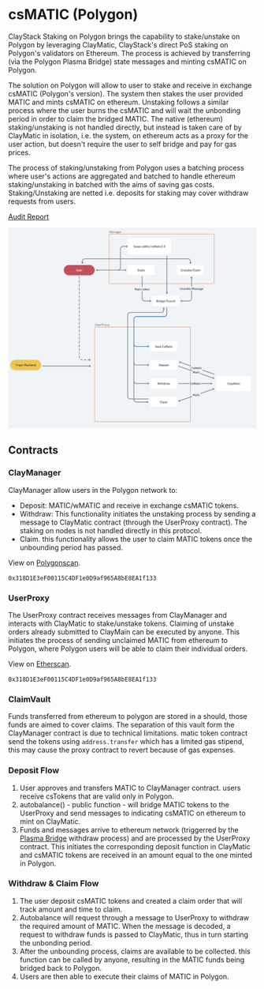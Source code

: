 # csMATIC (Polygon)

ClayStack Staking on Polygon brings the capability to stake/unstake on Polygon by leveraging ClayMatic, ClayStack's direct PoS staking on Polygon's validators on Ethereum. The process is achieved by transferring (via the Polygon Plasma Bridge) state messages and minting csMATIC on Polygon.

The solution on Polygon will allow to user to stake and receive in exchange csMATIC (Polygon's version). The system then stakes the user provided MATIC and mints csMATIC on ethereum. Unstaking follows a similar process where the user burns the csMATIC and will wait the unbonding period in order to claim the bridged MATIC. The native (ethereum) staking/unstaking is not handled directly, but instead is taken care of by ClayMatic in isolation, i.e. the system, on ethereum acts as a proxy for the user action, but doesn't require the user to self bridge and pay for gas prices.

The process of staking/unstaking from Polygon uses a batching process where user's actions are aggregated and batched to handle ethereum staking/unstaking in batched with the aims of saving gas costs. Staking/Unstaking are netted i.e. deposits for staking may cover withdraw requests from users.

[Audit Report](https://certificate.quantstamp.com/full/cs-matic-liquid-staking-on-polygon-clay-stack)

![unstakerFlowImage](../images/polygon-flow.png)

## Contracts

### ClayManager

ClayManager allow users in the Polygon network to:

- Deposit: MATIC/wMATIC and receive in exchange csMATIC tokens.
- Withdraw: This functionality initiates the unstaking process by sending a message to ClayMatic contract (through the UserProxy contract). The staking on nodes is not handled directly in this protocol.
- Claim. this functionality allows the user to claim MATIC tokens once the unbounding period has passed.

View on [Polygonscan](https://polygonscan.com/address/0x318D1E3eF00115C4DF1e0D9af965A8bE8EA1f133).
```
0x318D1E3eF00115C4DF1e0D9af965A8bE8EA1f133
```

### UserProxy

The UserProxy contract receives messages from ClayManager and interacts with ClayMatic to stake/unstake tokens.
Claiming of unstake orders already submitted to ClayMain can be executed by anyone. This initiates the process of sending unclaimed MATIC from ethereum to Polygon, where Polygon users will be able to claim their individual orders.

View on [Etherscan](https://etherscan.io/address/0x318D1E3eF00115C4DF1e0D9af965A8bE8EA1f133).
```
0x318D1E3eF00115C4DF1e0D9af965A8bE8EA1f133
```

### ClaimVault

Funds transferred from ethereum to polygon are stored in a should, those funds are aimed to cover claims. The separation of this vault form the ClayManager contract is due to technical limitations. matic token contract send the tokens using `address.transfer` which has a limited gas stipend, this may cause the proxy contract to revert because of gas expenses.

### Deposit Flow

1. User approves and transfers MATIC to ClayManager contract. users receive csTokens that are valid only in Polygon.
2. autobalance() - public function - will bridge MATIC tokens to the UserProxy and send messages to indicating csMATIC on ethereum to mint on ClayMatic.
3. Funds and messages arrive to ethereum network (triggerred by the [Plasma Bridge](https://docs.polygon.technology/docs/develop/ethereum-polygon/plasma/erc20) withdraw process) and are processed by the UserProxy contract. This initiates the corresponding deposit function in ClayMatic and csMATIC tokens are received in an amount equal to the one minted in Polygon.

### Withdraw & Claim Flow

1. The user deposit csMATIC tokens and created a claim order that will track amount and time to claim.
2. Autobalance will request through a message to UserProxy to withdraw the required amount of MATIC. When the message is decoded, a request to withdraw funds is passed to ClayMatic, thus in turn starting the unbonding period.
3. After the unbounding process, claims are available to be collected. this function can be called by anyone, resulting in the MATIC funds being bridged back to Polygon.
4. Users are then able to execute their claims of MATIC in Polygon.